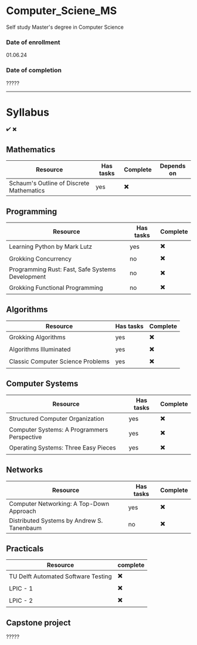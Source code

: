 # Computer_Sciene_MS
Self study Master's degree in Computer Science

### Date of enrollment 
01.06.24

### Date of completion
?????
___

# Syllabus 
✔️
✖️

## Mathematics 

| Resource | Has tasks | Complete | Depends on |
| --- | --- | --- | --- | 
| Schaum's Outline of Discrete Mathematics | yes | ✖️ |   |


## Programming

| Resource | Has tasks | Complete |
| --- | --- | --- |
| Learning Python by Mark Lutz | yes | ✖️ |
| Grokking Concurrency | no | ✖️ |
| Programming Rust: Fast, Safe Systems Development | no | ✖️ |
| Grokking Functional Programming | no | ✖️ |


## Algorithms 

| Resource | Has tasks | Complete |
| --- | --- | --- |
| Grokking Algorithms | yes | ✖️ |
| Algorithms Illuminated | yes | ✖️ |
| Classic Computer Science Problems | yes | ✖️ |


## Computer Systems 

| Resource | Has tasks | Complete |
| --- | --- | --- |
| Structured Computer Organization| yes | ✖️ |
| Computer Systems: A Programmers Perspective | yes | ✖️ |
| Operating Systems: Three Easy Pieces | yes | ✖️ |


## Networks 

| Resource | Has tasks | Complete |
| --- | --- | --- |
| Computer Networking: A Top-Down Approach | yes | ✖️ |
|  Distributed Systems by Andrew S. Tanenbaum | no | ✖️ |

## Practicals 


| Resource | complete |
| --- | --- |
| TU Delft Automated Software Testing | ✖️ |
| LPIC - 1 | ✖️ |
| LPIC - 2 | ✖️ |

## Capstone project
?????


